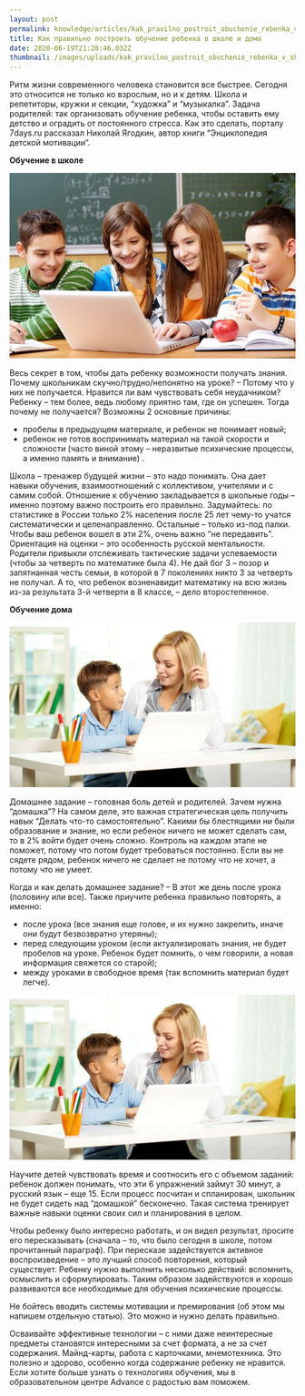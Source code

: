 ```yaml
---
layout: post
permalink: knowledge/articles/kak_pravilno_postroit_obuchenie_rebenka_v_shkole_i_doma/index.html
title: Как правильно построить обучение ребенка в школе и дома
date: 2020-06-19T21:28:46.032Z
thumbnail: /images/uploads/kak_pravilno_postroit_obuchenie_rebenka_v_shkole_i_doma-01.jpg
---
```

Ритм жизни современного человека становится все быстрее. Сегодня это относится не только ко взрослым, но и к детям. Школа и репетиторы, кружки и секции, “художка” и “музыкалка”. Задача родителей: так организовать обучение ребенка, чтобы оставить ему детство и оградить от постоянного стресса. Как это сделать, порталу 7days.ru рассказал Николай Ягодкин, автор книги “Энциклопедия детской мотивации”. 

**Обучение в школе**

![](/images/uploads/kak_pravilno_postroit_obuchenie_rebenka_v_shkole_i_doma-02.jpg)

Весь секрет в том, чтобы дать ребенку возможности получать знания. Почему школьникам скучно/трудно/непонятно на уроке? – Потому что у них не получается. Нравится ли вам чувствовать себя неудачником? Ребенку – тем более, ведь любому приятно там, где он успешен. Тогда почему не получается? Возможны 2 основные причины:  

* пробелы в предыдущем материале, и ребенок не понимает новый;
* ребенок не готов воспринимать материал на такой скорости и сложности (часто виной этому – неразвитые психические процессы, а именно память и внимание) .

Школа – тренажер будущей жизни – это надо понимать. Она дает навыки обучения, взаимоотношений с коллективом, учителями и с самим собой. Отношение к обучению закладывается в школьные годы – именно поэтому важно построить его правильно. Задумайтесь: по статистике в России только 2% населения после 25 лет чему-то учатся систематически и целенаправленно. Остальные – только из-под палки. Чтобы ваш ребенок вошел в эти 2%, очень важно “не передавить”. Ориентация на оценки – это особенность русской ментальности. Родители привыкли отслеживать тактические задачи успеваемости (чтобы за четверть по математике была 4). Не дай бог 3 – позор и запятнанная честь семьи, в которой в 7 поколениях никто 3 за четверть не получал. А то, что ребенок возненавидит математику на всю жизнь из-за результата 3-й четверти в 8 классе, – дело второстепенное. 

**Обучение дома**

![](/images/uploads/kak_pravilno_postroit_obuchenie_rebenka_v_shkole_i_doma-03.jpg)

Домашнее задание – головная боль детей и родителей. Зачем нужна “домашка”? На самом деле, это важная стратегическая цель получить навык “Делать что-то самостоятельно”. Какими бы блестящими ни были образование и знание, но если ребенок ничего не может сделать сам, то в 2% войти будет очень сложно. Контроль на каждом этапе не поможет, потому что потом будет требоваться постоянно. Если вы не сядете рядом, ребенок ничего не сделает не потому что не хочет, а потому что не умеет.

Когда и как делать домашнее задание? – В этот же день после урока (половину или все). Также приучите ребенка правильно повторять, а именно: 

* после урока (все знания еще голове, и их нужно закрепить, иначе они будут безвозвратно утеряны);
* перед следующим уроком (если актуализировать знания, не будет пробелов на уроке. Ребенок будет помнить, о чем говорили, а новая информация свяжется со старой);
* между уроками в свободное время (так вспомнить материал будет легче).

![](/images/uploads/kak_pravilno_postroit_obuchenie_rebenka_v_shkole_i_doma-03.jpg)

Научите детей чувствовать время и соотносить его с объемом заданий: ребенок должен понимать, что эти 6 упражнений займут 30 минут, а русский язык – еще 15. Если процесс посчитан и спланирован, школьник не будет сидеть над “домашкой” бесконечно. Такая система тренирует важные навыки оценки своих сил и планирования в целом.

Чтобы ребенку было интересно работать, и он видел результат, просите его пересказывать (сначала – то, что было сегодня в школе, потом прочитанный параграф). При пересказе задействуется активное воспроизведение – это лучший способ повторения, который существует. Ребенку нужно выполнить несколько действий: вспомнить, осмыслить и сформулировать. Таким образом задействуются и хорошо развиваются все необходимые для обучения психические процессы. 

Не бойтесь вводить системы мотивации и премирования (об этом мы напишем отдельную статью). Это можно и нужно делать правильно.

Осваивайте эффективные технологии – с ними даже неинтересные предметы становятся интересными за счет формата, а не за счет содержания. Майнд-карты, работа с карточками, мнемотехника. Это полезно и здорово, особенно когда содержание ребенку не нравится. Если хотите больше узнать о технологиях обучения, мы в образовательном центре Advance с радостью вам поможем.